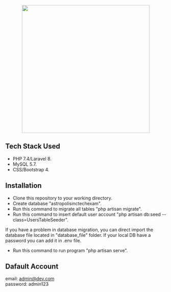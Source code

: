 <p align="center"><a href="https://github.com/jedgarf" target="_blank"><img src="https://raw.githubusercontent.com/laravel/art/master/logo-lockup/5%20SVG/2%20CMYK/1%20Full%20Color/laravel-logolockup-cmyk-red.svg" width="400"></a></p>

## Tech Stack Used

- PHP 7.4/Laravel 8.
- MySQL 5.7.
- CSS/Bootstrap 4.


## Installation

- Clone this repository to your working directory.
- Create database "astropolisinctechexam".
- Run this command to migrate all tables "php artisan migrate".
- Run this command to insert default user account "php artisan db:seed --class=UsersTableSeeder".

If you have a problem in database migration, you can direct import the database file located in "database_file" folder.
If your local DB have a password you can add it in .env file.

- Run this command to run program "php artisan serve".

## Dafault Account

email: admin@dev.com  
password: admin123